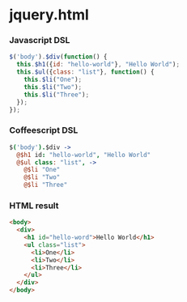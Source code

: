 jquery.html
===========

### Javascript DSL

```javascript
$('body').$div(function() {
  this.$h1({id: "hello-world"}, "Hello World");
  this.$ul({class: "list"}, function() {
    this.$li("One");
    this.$li("Two");
    this.$li("Three");
  });
});
```

### Coffeescript DSL

```coffeescript
$('body').$div ->
  @$h1 id: "hello-world", "Hello World"
  @$ul class: "list", ->
    @$li "One"
    @$li "Two"
    @$li "Three"
```

### HTML result

```html
<body>
  <div>
    <h1 id="hello-word">Hello World</h1>
    <ul class="list">
      <li>One</li>
      <li>Two</li>
      <li>Three</li>
    </ul>
  </div>
</body>
```
